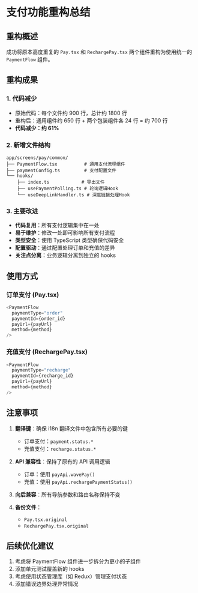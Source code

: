 # 支付功能重构总结

## 重构概述
成功将原本高度重复的 `Pay.tsx` 和 `RechargePay.tsx` 两个组件重构为使用统一的 `PaymentFlow` 组件。

## 重构成果

### 1. 代码减少
- 原始代码：每个文件约 900 行，总计约 1800 行
- 重构后：通用组件约 650 行 + 两个包装组件各 24 行 = 约 700 行
- **代码减少：约 61%**

### 2. 新增文件结构
```
app/screens/pay/common/
├── PaymentFlow.tsx          # 通用支付流程组件
├── paymentConfig.ts         # 支付配置文件
└── hooks/
    ├── index.ts            # 导出文件
    ├── usePaymentPolling.ts # 轮询逻辑Hook
    └── useDeepLinkHandler.ts # 深度链接处理Hook
```

### 3. 主要改进
- **代码复用**：所有支付逻辑集中在一处
- **易于维护**：修改一处即可影响所有支付流程
- **类型安全**：使用 TypeScript 类型确保代码安全
- **配置驱动**：通过配置处理订单和充值的差异
- **关注点分离**：业务逻辑分离到独立的 hooks

## 使用方式

### 订单支付 (Pay.tsx)
```typescript
<PaymentFlow
  paymentType="order"
  paymentId={order_id}
  payUrl={payUrl}
  method={method}
/>
```

### 充值支付 (RechargePay.tsx)
```typescript
<PaymentFlow
  paymentType="recharge"
  paymentId={recharge_id}
  payUrl={payUrl}
  method={method}
/>
```

## 注意事项

1. **翻译键**：确保 i18n 翻译文件中包含所有必要的键
   - 订单支付：`payment.status.*`
   - 充值支付：`recharge.status.*`

2. **API 兼容性**：保持了原有的 API 调用逻辑
   - 订单：使用 `payApi.wavePay()`
   - 充值：使用 `payApi.rechargePaymentStatus()`

3. **向后兼容**：所有导航参数和路由名称保持不变

4. **备份文件**：
   - `Pay.tsx.original`
   - `RechargePay.tsx.original`

## 后续优化建议

1. 考虑将 PaymentFlow 组件进一步拆分为更小的子组件
2. 添加单元测试覆盖新的 hooks
3. 考虑使用状态管理库（如 Redux）管理支付状态
4. 添加错误边界处理异常情况